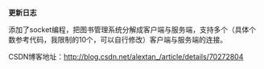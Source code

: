 **更新日志**

 添加了socket编程，把图书管理系统分解成客户端与服务端，支持多个（具体个数参考代码，我限制的10个，可以自行修改）客户端与服务端的连接。
 

CSDN博客地址：http://blog.csdn.net/alextan_/article/details/70272804